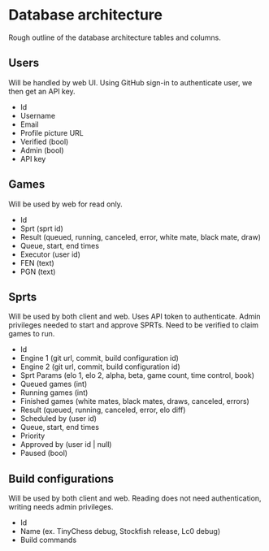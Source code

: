 # Database architecture

Rough outline of the database architecture tables and columns. 

## Users

Will be handled by web UI. Using GitHub sign-in to authenticate user, we then get an API key. 

* Id
* Username
* Email
* Profile picture URL
* Verified (bool)
* Admin (bool)
* API key

## Games

Will be used by web for read only. 

* Id
* Sprt (sprt id)
* Result (queued, running, canceled, error, white mate, black mate, draw)
* Queue, start, end times
* Executor (user id)
* FEN (text)
* PGN (text)

## Sprts

Will be used by both client and web. Uses API token to authenticate. Admin privileges needed to start and approve SPRTs.
Need to be verified to claim games to run. 

* Id
* Engine 1 (git url, commit, build configuration id)
* Engine 2 (git url, commit, build configuration id)
* Sprt Params (elo 1, elo 2, alpha, beta, game count, time control, book)
* Queued games (int)
* Running games (int)
* Finished games (white mates, black mates, draws, canceled, errors)
* Result (queued, running, canceled, error, elo diff)
* Scheduled by (user id)
* Queue, start, end times
* Priority
* Approved by (user id | null)
* Paused (bool)

## Build configurations

Will be used by both client and web. Reading does not need authentication, writing needs admin privileges.  

* Id
* Name (ex. TinyChess debug, Stockfish release, Lc0 debug)
* Build commands

